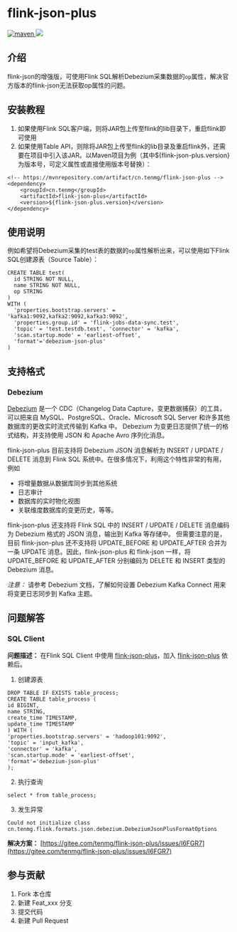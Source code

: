 # flink-json-plus

<p align="left">
    <a href="https://mvnrepository.com/artifact/cn.tenmg/flink-json-plus">
        <img alt="maven" src="https://img.shields.io/maven-central/v/cn.tenmg/flink-json-plus.svg?style=flat-square">
    </a>
    <a target="_blank" href="LICENSE"><img src="https://img.shields.io/:license-Apache%202.0-blue.svg"></a>
</p>

## 介绍
flink-json的增强版，可使用Flink SQL解析Debezium采集数据的`op`属性，解决官方版本的flink-json无法获取op属性的问题。


## 安装教程

1.  如果使用Flink SQL客户端，则将JAR包上传至flink的lib目录下，重启flink即可使用
2.  如果使用Table API，则除将JAR包上传至flink的lib目录及重启flink外，还需要在项目中引入该JAR。以Maven项目为例（其中${flink-json-plus.version}为版本号，可定义属性或直接使用版本号替换）：

```
<!-- https://mvnrepository.com/artifact/cn.tenmg/flink-json-plus -->
<dependency>
    <groupId>cn.tenmg</groupId>
    <artifactId>flink-json-plus</artifactId>
    <version>${flink-json-plus.version}</version>
</dependency>
```


## 使用说明

例如希望将Debezium采集的test表的数据的`op`属性解析出来，可以使用如下Flink SQL创建源表（Source Table）：

```
CREATE TABLE test(
  id STRING NOT NULL,
  name STRING NOT NULL,
  op STRING
)
WITH (
  'properties.bootstrap.servers' = 'kafka1:9092,kafka2:9092,kafka3:9092',
  'properties.group.id' = 'flink-jobs-data-sync.test',
  'topic' = 'test.testdb.test', 'connector' = 'kafka',
  'scan.startup.mode' = 'earliest-offset',
  'format'='debezium-json-plus'
)

```

## 支持格式

### Debezium

[Debezium](https://debezium.io) 是一个 CDC（Changelog Data Capture，变更数据捕获）的工具，可以把来自 MySQL、PostgreSQL、Oracle、Microsoft SQL Server 和许多其他数据库的更改实时流式传输到 Kafka 中。 Debezium 为变更日志提供了统一的格式结构，并支持使用 JSON 和 Apache Avro 序列化消息。

flink-json-plus 目前支持将 Debezium JSON 消息解析为 INSERT / UPDATE / DELETE 消息到 Flink SQL 系统中。在很多情况下，利用这个特性非常的有用，例如

- 将增量数据从数据库同步到其他系统
- 日志审计
- 数据库的实时物化视图
- 关联维度数据库的变更历史，等等。

flink-json-plus 还支持将 Flink SQL 中的 INSERT / UPDATE / DELETE 消息编码为 Debezium 格式的 JSON 消息，输出到 Kafka 等存储中。 但需要注意的是，目前 flink-json-plus 还不支持将 UPDATE_BEFORE 和 UPDATE_AFTER 合并为一条 UPDATE 消息。因此，flink-json-plus 和 flink-json 一样，将 UPDATE_BEFORE 和 UPDATE_AFTER 分别编码为 DELETE 和 INSERT 类型的 Debezium 消息。

 _注意：_  请参考 Debezium 文档，了解如何设置 Debezium Kafka Connect 用来将变更日志同步到 Kafka 主题。

## 问题解答

### SQL Client


 **问题描述：** 在Flink SQL Client 中使用 [flink-json-plus](https://gitee.com/tenmg/flink-json-plus)，加入 [flink-json-plus](https://gitee.com/tenmg/flink-json-plus) 依赖后。

1. 创建源表

```
DROP TABLE IF EXISTS table_process;
CREATE TABLE table_process (
id BIGINT,
name STRING,
create_time TIMESTAMP,
update_time TIMESTAMP
) WITH (
'properties.bootstrap.servers' = 'hadoop101:9092',
'topic' = 'input_kafka',
'connector' = 'kafka',
'scan.startup.mode' = 'earliest-offset',
'format'='debezium-json-plus'
);
```


2. 执行查询

```
select * from table_process;
```

3. 发生异常

```
Could not initialize class cn.tenmg.flink.formats.json.debezium.DebeziumJsonPlusFormatOptions
```


 **解决方案：** [https://gitee.com/tenmg/flink-json-plus/issues/I6FGR7](https://gitee.com/tenmg/flink-json-plus/issues/I6FGR7)

## 参与贡献

1.  Fork 本仓库
2.  新建 Feat_xxx 分支
3.  提交代码
4.  新建 Pull Request
